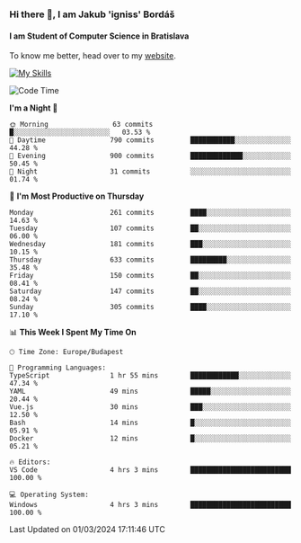 ### Hi there 👋, I am Jakub 'igniss' Bordáš

#### I am Student of Computer Science in Bratislava
To know me better, head over to my [website](https://bordas.sk).

[![My Skills](https://skillicons.dev/icons?i=js,html,css,figma,svelte,java,kotlin,python,postgresql,typescript,nest,nodejs)](https://bordas.sk)


<!--START_SECTION:waka-->
![Code Time](http://img.shields.io/badge/Code%20Time-1%2C416%20hrs%2019%20mins-blue)

**I'm a Night 🦉** 

```text
🌞 Morning                63 commits          █░░░░░░░░░░░░░░░░░░░░░░░░   03.53 % 
🌆 Daytime                790 commits         ███████████░░░░░░░░░░░░░░   44.28 % 
🌃 Evening                900 commits         █████████████░░░░░░░░░░░░   50.45 % 
🌙 Night                  31 commits          ░░░░░░░░░░░░░░░░░░░░░░░░░   01.74 % 
```
📅 **I'm Most Productive on Thursday** 

```text
Monday                   261 commits         ████░░░░░░░░░░░░░░░░░░░░░   14.63 % 
Tuesday                  107 commits         ██░░░░░░░░░░░░░░░░░░░░░░░   06.00 % 
Wednesday                181 commits         ███░░░░░░░░░░░░░░░░░░░░░░   10.15 % 
Thursday                 633 commits         █████████░░░░░░░░░░░░░░░░   35.48 % 
Friday                   150 commits         ██░░░░░░░░░░░░░░░░░░░░░░░   08.41 % 
Saturday                 147 commits         ██░░░░░░░░░░░░░░░░░░░░░░░   08.24 % 
Sunday                   305 commits         ████░░░░░░░░░░░░░░░░░░░░░   17.10 % 
```


📊 **This Week I Spent My Time On** 

```text
🕑︎ Time Zone: Europe/Budapest

💬 Programming Languages: 
TypeScript               1 hr 55 mins        ████████████░░░░░░░░░░░░░   47.34 % 
YAML                     49 mins             █████░░░░░░░░░░░░░░░░░░░░   20.44 % 
Vue.js                   30 mins             ███░░░░░░░░░░░░░░░░░░░░░░   12.50 % 
Bash                     14 mins             █░░░░░░░░░░░░░░░░░░░░░░░░   05.91 % 
Docker                   12 mins             █░░░░░░░░░░░░░░░░░░░░░░░░   05.21 % 

🔥 Editors: 
VS Code                  4 hrs 3 mins        █████████████████████████   100.00 % 

💻 Operating System: 
Windows                  4 hrs 3 mins        █████████████████████████   100.00 % 
```


 Last Updated on 01/03/2024 17:11:46 UTC
<!--END_SECTION:waka-->
